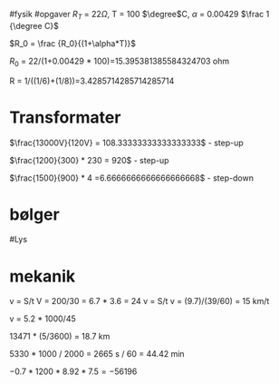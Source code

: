 #fysik #opgaver 
$R_T$ = 22$\Omega$, T = 100 $\degree$C, $\alpha$ = 0.00429 $\frac 1 {\degree C}$ 

$R_0 = \frac {R_0}{(1+\alpha*T)}$

$R_0$ = 22/(1+0.00429 * 100)=15.395381385584324703 ohm

R = 1/((1/6)+(1/8))=3.4285714285714285714


# Transformater
$\frac{13000V}{120V} = 108.33333333333333333$ - step-up

$\frac{1200}{300} * 230 = 920$ - step-up

$\frac{1500}{900} * 4 =6.6666666666666666668$ - step-down

# bølger 
#Lys 


# mekanik
v = S/t
V = 200/30 = 6.7 * 3.6 = 24
v = S/t
v = (9.7)/(39/60) = 15 km/t

v = 5.2 * 1000/45

13471 * (5/3600) = 18.7 km

5330 * 1000 / 2000 = 2665 s / 60 = 44.42 min


$-0.7*1200*8.92*7.5= -56196$